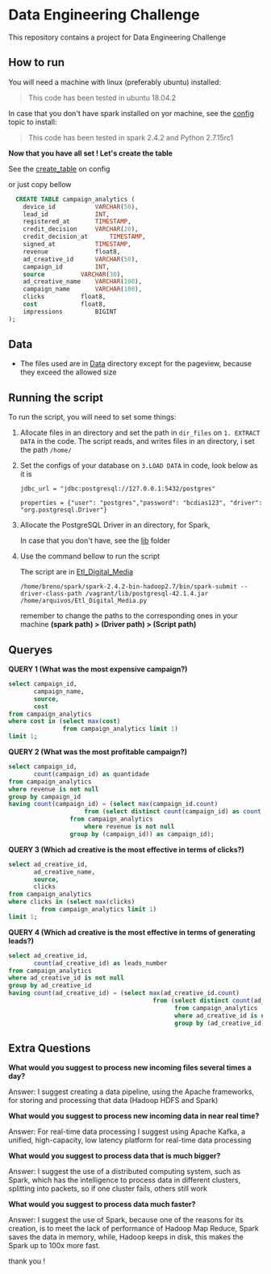 # Data Engineering Challenge
This repository contains a project for Data Engineering Challenge

## How to run
  You will need a machine with linux (preferably ubuntu) installed:
  > This code has been tested in ubuntu 18.04.2
  
In case that you don't have spark installed on yor machine, 
see the [config](https://github.com/brenocezardias/data-engineering-challenge/tree/master/config) topic to install:
  > This code has been tested in spark 2.4.2 and Python 2.7.15rc1

**Now that you have all set ! Let's create the table**

See the [create_table](https://github.com/brenocezardias/data-engineering-challenge/tree/master/config) on config

or just copy bellow

```sql
  CREATE TABLE campaign_analytics (
	device_id     		VARCHAR(50),
	lead_id	      		INT,
	registered_at 		TIMESTAMP,
	credit_decision 	VARCHAR(20),
	credit_decision_at      TIMESTAMP,
	signed_at 	        TIMESTAMP,
	revenue 	        float8,
	ad_creative_id 		VARCHAR(50),
	campaign_id 		INT,
	source 			VARCHAR(30),
	ad_creative_name 	VARCHAR(100),
	campaign_name 		VARCHAR(100),
	clicks 			float8,
	cost 			float8,
	impressions 		BIGINT
);
```
## Data

 * The files used are in [Data](https://github.com/brenocezardias/data-engineering-challenge/tree/master/Data) directory 
 except for the pageview, because they exceed the allowed size

## Running the script

To run the script, you will need to set some things:
  1. Allocate files in an directory and set the path in `dir_files` on `1. EXTRACT DATA` in the code.
     The script reads, and writes files in an directory, i set the path `/home/`
     
  2. Set the configs of your database on `3.LOAD DATA` in code, look below as it is
  
     `jdbc_url = "jdbc:postgresql://127.0.0.1:5432/postgres"`
     
     `properties = {"user": "postgres","password": "bcdias123", "driver": "org.postgresql.Driver"}`
  
  3. Allocate the PostgreSQL Driver in an directory, for Spark,
  
     In case that you don't have, see the [lib](https://github.com/brenocezardias/data-engineering-challenge/tree/master/lib) folder
     
  4. Use the command bellow to run the script
  
     The script are in [Etl_Digital_Media](https://github.com/brenocezardias/data-engineering-challenge/tree/master/src)
  
     `/home/breno/spark/spark-2.4.2-bin-hadoop2.7/bin/spark-submit --driver-class-path /vagrant/lib/postgresql-42.1.4.jar /home/arquivos/Etl_Digital_Media.py`
     
     remember to change the paths to the corresponding ones in your machine **(spark path) > (Driver path) > (Script path)**
     
  ## Queryes
  
**QUERY 1 (What was the most expensive campaign?)**

```sql
select campaign_id,
       campaign_name,
       source,
       cost
from campaign_analytics
where cost in (select max(cost) 
               from campaign_analytics limit 1) 
limit 1;
```

**QUERY 2 (What was the most profitable campaign?)**

```sql
select campaign_id,
	   count(campaign_id) as quantidade
from campaign_analytics
where revenue is not null
group by campaign_id
having count(campaign_id) = (select max(campaign_id.count)
		             from (select distinct count(campaign_id) as count
			     from campaign_analytics
		             where revenue is not null
			     group by (campaign_id)) as campaign_id);
```
**QUERY 3 (Which ad creative is the most effective in terms of clicks?)**

```sql
select ad_creative_id,
       ad_creative_name,
       source,
       clicks
from campaign_analytics
where clicks in (select max(clicks) 
		 from campaign_analytics limit 1) 
limit 1;
```
**QUERY 4 (Which ad creative is the most effective in terms of generating leads?)**

```sql
select ad_creative_id,
       count(ad_creative_id) as leads_number
from campaign_analytics
where ad_creative_id is not null
group by ad_creative_id
having count(ad_creative_id) = (select max(ad_creative_id.count)
				                        from (select distinct count(ad_creative_id) as count
				                              from campaign_analytics
				                              where ad_creative_id is not null
				                              group by (ad_creative_id)) as ad_creative_id);
 ```
 
 ## Extra Questions
 
 **What would you suggest to process new incoming files several times a day?**
 
 Answer: I suggest creating a data pipeline, using the Apache frameworks, for storing and processing that data (Hadoop HDFS and Spark)
 
 **What would you suggest to process new incoming data in near real time?**
 
 Answer: For real-time data processing I suggest using Apache Kafka, a unified, high-capacity, low latency platform for real-time data processing
 
 **What would you suggest to process data that is much bigger?**
 
 Answer: I suggest the use of a distributed computing system, such as Spark, which has the intelligence to process data in different clusters, splitting into packets, so if one cluster fails, others still work
 
 **What would you suggest to process data much faster?**
 
 Answer: I suggest the use of Spark, because one of the reasons for its creation, is to meet the lack of performance of Hadoop Map Reduce, Spark saves the data in memory, while, Hadoop keeps in disk, this makes the Spark up to 100x more fast.

thank you !
